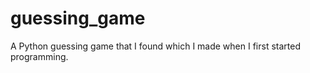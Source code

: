 # guessing_game
A Python guessing game that I found which I made when I first started programming. 
